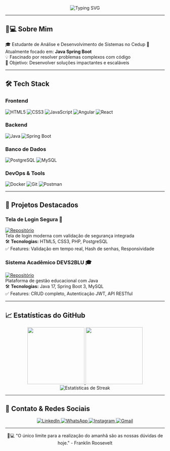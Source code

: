 <div align="center">
  <img src="https://readme-typing-svg.demolab.com?font=Fira+Code&size=30&duration=2800&pause=2000&color=7A3CE7&center=true&vCenter=true&width=940&lines=Olá%2C+Seja+Bem-Vindo(a)!+👋;Desenvolvedor+FullStack+em+Formação+💻;Apaixonado+por+Tecnologia+e+Inovação+🚀" alt="Typing SVG" />
</div>

---

## 👨💻 Sobre Mim

🎓 Estudante de Análise e Desenvolvimento de Sistemas no Cedup 
🚀 Atualmente focado em: **Java Spring Boot**   
💡 Fascinado por resolver problemas complexos com código    
🎯 Objetivo: Desenvolver soluções impactantes e escaláveis

---

## 🛠️ Tech Stack

### Frontend
![HTML5](https://img.shields.io/badge/HTML5-E34F26?style=for-the-badge&logo=html5&logoColor=white)
![CSS3](https://img.shields.io/badge/CSS3-1572B6?style=for-the-badge&logo=css3&logoColor=white)
![JavaScript](https://img.shields.io/badge/JavaScript-F7DF1E?style=for-the-badge&logo=javascript&logoColor=black)
![Angular](https://img.shields.io/badge/Angular-DD0031?style=for-the-badge&logo=angular&logoColor=white)
![React](https://img.shields.io/badge/React-20232A?style=for-the-badge&logo=react&logoColor=61DAFB)

### Backend
![Java](https://img.shields.io/badge/Java-ED8B00?style=for-the-badge&logo=openjdk&logoColor=white)
![Spring Boot](https://img.shields.io/badge/Spring_Boot-6DB33F?style=for-the-badge&logo=spring-boot&logoColor=white)

### Banco de Dados
![PostgreSQL](https://img.shields.io/badge/PostgreSQL-316192?style=for-the-badge&logo=postgresql&logoColor=white)
![MySQL](https://img.shields.io/badge/MySQL-005C84?style=for-the-badge&logo=mysql&logoColor=white)

### DevOps & Tools
![Docker](https://img.shields.io/badge/Docker-2CA5E0?style=for-the-badge&logo=docker&logoColor=white)
![Git](https://img.shields.io/badge/GIT-E44C30?style=-for-the-badge&logo=git&logoColor=white)
![Postman](https://img.shields.io/badge/Postman-FF6C37?style=for-the-badge&logo=postman&logoColor=white)

---

## 🚀 Projetos Destacados

### Tela de Login Segura 🔐
[![Repositório](https://img.shields.io/badge/GitHub-Repositório-181717?style=for-the-badge&logo=github)](https://github.com/GuilhermeAntonio05/TelaDeLogin)  
Tela de login moderna com validação de segurança integrada  
🛠️ **Tecnologias:** HTML5, CSS3, PHP, PostgreSQL  
✅ Features: Validação em tempo real, Hash de senhas, Responsividade

### Sistema Acadêmico DEVS2BLU 🎓
[![Repositório](https://img.shields.io/badge/GitHub-Repositório-181717?style=for-the-badge&logo=github)](https://github.com/LoesterBotelho/DEVS2BLU)  
Plataforma de gestão educacional com Java  
🛠️ **Tecnologias:** Java 17, Spring Boot 3, MySQL  
✅ Features: CRUD completo, Autenticação JWT, API RESTful

---

## 📈 Estatísticas do GitHub

<div align="center">
  <a href="https://github.com/GuilhermeAntonio05">
    <img height="180em" src="https://github-readme-stats.vercel.app/api?username=GuilhermeAntonio05&show_icons=true&theme=dracula&include_all_commits=true&count_private=true"/>
    <img height="180em" src="https://github-readme-stats.vercel.app/api/top-langs/?username=GuilhermeAntonio05&layout=compact&langs_count=7&theme=dracula"/>
  </a>
</div>

<div align="center">
  <img src="https://streak-stats.demolab.com?user=GuilhermeAntonio05&theme=dracula&date_format=j%20M%5B%20Y%5D" alt="Estatísticas de Streak"/>
</div>

---

## 📱 Contato & Redes Sociais

<div align="center">
  <a href="https://www.linkedin.com/in/seu-linkedin" target="_blank">
    <img src="https://img.shields.io/badge/LinkedIn-0077B5?style=for-the-badge&logo=linkedin&logoColor=white" alt="LinkedIn">
  </a>
  <a href="https://wa.me/47997660815" target="_blank">
    <img src="https://img.shields.io/badge/WhatsApp-25D366?style=for-the-badge&logo=whatsapp&logoColor=white" alt="WhatsApp">
  </a>
  <a href="https://www.instagram.com/oguilhermeansilva/" target="_blank">
    <img src="https://img.shields.io/badge/Instagram-E4405F?style=for-the-badge&logo=instagram&logoColor=white" alt="Instagram">
  </a>
  <a href="mailto:seuemail@provedor.com">
    <img src="https://img.shields.io/badge/Gmail-D14836?style=for-the-badge&logo=gmail&logoColor=white" alt="Gmail">
  </a>
</div>

---

<div align="center">
  👨💻 "O único limite para a realização do amanhã são as nossas dúvidas de hoje." - Franklin Roosevelt
</div>